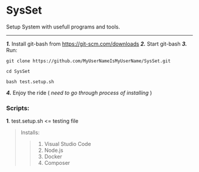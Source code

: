 # SysSet
Setup System with usefull programs and tools.
___
___1.___ Install git-bash from https://git-scm.com/downloads
___2.___ Start git-bash
___3.___ Run: 

    git clone https://github.com/MyUserNameIsMyUserName/SysSet.git

    cd SysSet

    bash test.setup.sh

___4.___ Enjoy the ride ( _need to go through process of installing_ )

### Scripts:
__1__. test.setup.sh <= testing file
> Installs:
>> 1. Visual Studio Code
>> 2. Node.js
>> 3. Docker
>> 4. Composer